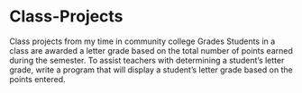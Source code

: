 # Class-Projects
Class projects from my time in community college
                                      Grades
 Students in a class are awarded a letter grade based on the total number of points earned during the semester. To assist teachers with determining a student’s letter grade, write a program that will display a student’s letter grade based on the points entered. 
 
